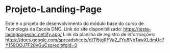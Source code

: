# Projeto-Landing-Page
Este é o projeto de desenvolvimento do módulo base do curso de Tecnologia da Escola DNC.
Link do síte disponibilizado: https://teste-ladingpagednc.netlify.app/
Link da planilha de registro de informações: https://docs.google.com/spreadsheets/d/115tgRFVa2_fYu8NbTawXLdmUc7Y159OOJ7F20vGuCsg/edit#gid=0
